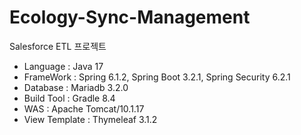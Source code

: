 # Ecology-Sync-Management
Salesforce ETL 프로젝트

* Language   : Java 17
* FrameWork  : Spring 6.1.2, Spring Boot 3.2.1, Spring Security 6.2.1
* Database   : Mariadb 3.2.0
* Build Tool : Gradle 8.4
* WAS        : Apache Tomcat/10.1.17
* View Template : Thymeleaf 3.1.2
